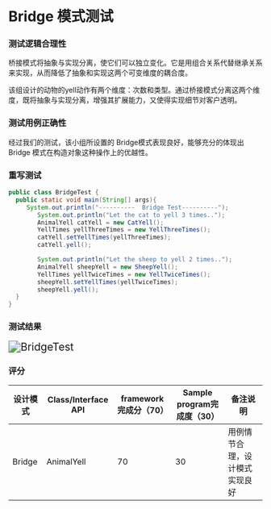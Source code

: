 # Bridge 模式测试

### 测试逻辑合理性

桥接模式将抽象与实现分离，使它们可以独立变化。它是用组合关系代替继承关系来实现，从而降低了抽象和实现这两个可变维度的耦合度。

该组设计的动物的yell动作有两个维度：次数和类型。通过桥接模式分离这两个维度，既将抽象与实现分离，增强其扩展能力，又使得实现细节对客户透明。

### 测试用例正确性

经过我们的测试，该小组所设置的 Bridge模式表现良好，能够充分的体现出 Bridge 模式在构造对象这种操作上的优越性。

### 重写测试

```java
public class BridgeTest {
  public static void main(String[] args){
     System.out.println("----------  Bridge Test----------");
        System.out.println("Let the cat to yell 3 times..");
        AnimalYell catYell = new CatYell();
        YellTimes yellThreeTimes = new YellThreeTimes();
        catYell.setYellTimes(yellThreeTimes);
        catYell.yell();

        System.out.println("Let the sheep to yell 2 times..");
        AnimalYell sheepYell = new SheepYell();
        YellTimes yellTwiceTimes = new YellTwiceTimes();
        sheepYell.setYellTimes(yellTwiceTimes);
        sheepYell.yell();
  }
}
```



### 测试结果

<img src="C:/Users/DELL/Desktop/designpattern/dp/Test-For-HappyFarm/doc/img/Bridge.png" alt="BridgeTest" style="zoom:150%;" />



### 评分

| 设计模式 | Class/Interface API | framework完成分（70） | Sample program完成度（30） | 备注说明                       |
| -------- | ------------------- | --------------------- | -------------------------- | ------------------------------ |
| Bridge   | AnimalYell          | 70                    | 30                         | 用例情节合理，设计模式实现良好 |

